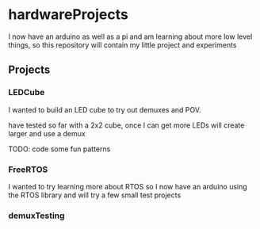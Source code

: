 # hardwareProjects

I now have an arduino as well as a pi and am learning about more low level things, so this repository will contain my little project and experiments


## Projects

### LEDCube

I wanted to build an LED cube to try out demuxes and POV.

have tested so far with a 2x2 cube, once I can get more LEDs will create larger and use a demux

TODO: code some fun patterns

### FreeRTOS

I wanted to try learning more about RTOS
so I now have an arduino using the RTOS library and will try a few small test projects



### demuxTesting
